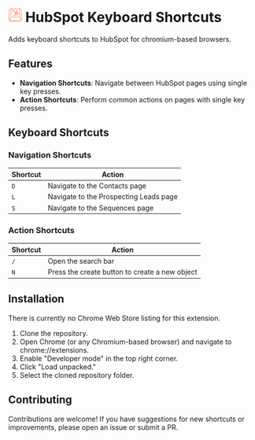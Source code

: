 

# <img src="./icons/icon-noborder.svg" alt="HubSpot Keyboard Shortcuts" style="height:1em;"> HubSpot Keyboard Shortcuts

Adds keyboard shortcuts to HubSpot for chromium-based browsers.

## Features

- **Navigation Shortcuts**: Navigate between HubSpot pages using single key presses.
- **Action Shortcuts**: Perform common actions on pages with single key presses.

## Keyboard Shortcuts

### Navigation Shortcuts

| Shortcut | Action |
|----------|--------|
| `D` | Navigate to the Contacts page |
| `L` | Navigate to the Prospecting Leads page |
| `S` | Navigate to the Sequences page |

### Action Shortcuts

| Shortcut | Action |
|----------|--------|
| `/` | Open the search bar |
| `N` | Press the create button to create a new object |

## Installation

There is currently no Chrome Web Store listing for this extension.

1. Clone the repository.
2. Open Chrome (or any Chromium-based browser) and navigate to chrome://extensions.
3. Enable "Developer mode" in the top right corner.
4. Click "Load unpacked."
5. Select the cloned repository folder.

## Contributing

Contributions are welcome! If you have suggestions for new shortcuts or improvements, please open an issue or submit a PR.
